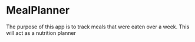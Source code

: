 # MealPlanner
The purpose of this app is to track meals that were eaten over a week. This will act as a nutrition planner
